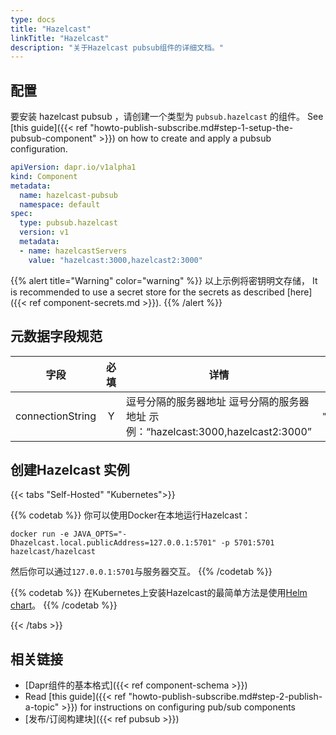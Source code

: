 ```yaml
---
type: docs
title: "Hazelcast"
linkTitle: "Hazelcast"
description: "关于Hazelcast pubsub组件的详细文档。"
---
```


## 配置
要安装 hazelcast pubsub ，请创建一个类型为 `pubsub.hazelcast` 的组件。 See [this guide]({{< ref "howto-publish-subscribe.md#step-1-setup-the-pubsub-component" >}}) on how to create and apply a pubsub configuration.

```yaml
apiVersion: dapr.io/v1alpha1
kind: Component
metadata:
  name: hazelcast-pubsub
  namespace: default
spec:
  type: pubsub.hazelcast
  version: v1
  metadata:
  - name: hazelcastServers
    value: "hazelcast:3000,hazelcast2:3000"
```

{{% alert title="Warning" color="warning" %}}
以上示例将密钥明文存储， It is recommended to use a secret store for the secrets as described [here]({{< ref component-secrets.md >}}).
{{% /alert %}}

## 元数据字段规范

| 字段               | 必填 | 详情                                                        | Example                            |
| ---------------- |:--:| --------------------------------------------------------- | ---------------------------------- |
| connectionString | Y  | 逗号分隔的服务器地址 逗号分隔的服务器地址 示例：“hazelcast:3000,hazelcast2:3000” | `"hazelcast:3000,hazelcast2:3000"` |


## 创建Hazelcast 实例

{{< tabs "Self-Hosted" "Kubernetes">}}

{{% codetab %}}
你可以使用Docker在本地运行Hazelcast：

```
docker run -e JAVA_OPTS="-Dhazelcast.local.publicAddress=127.0.0.1:5701" -p 5701:5701 hazelcast/hazelcast
```

然后你可以通过`127.0.0.1:5701`与服务器交互。
{{% /codetab %}}

{{% codetab %}}
在Kubernetes上安装Hazelcast的最简单方法是使用[Helm chart](https://github.com/helm/charts/tree/master/stable/hazelcast)。
{{% /codetab %}}

{{< /tabs >}}

## 相关链接
- [Dapr组件的基本格式]({{< ref component-schema >}})
- Read [this guide]({{< ref "howto-publish-subscribe.md#step-2-publish-a-topic" >}}) for instructions on configuring pub/sub components
- [发布/订阅构建块]({{< ref pubsub >}})